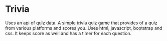 # Trivia
Uses an api of quiz data. A simple trivia quiz game that provides of a quiz from various platforms and scores you. Uses html, javascript, bootstrap and css. It keeps score as well and has a timer for each question.
